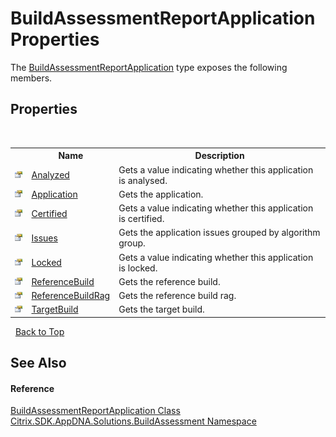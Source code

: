 # BuildAssessmentReportApplication Properties
 

The <a href="42a2acf0-baa9-439a-6613-4cfb7412848d">BuildAssessmentReportApplication</a> type exposes the following members.


## Properties
&nbsp;<table><tr><th></th><th>Name</th><th>Description</th></tr><tr><td>![Public property](media/pubproperty.gif "Public property")</td><td><a href="57ee05e2-8ec5-f6db-6bcd-ca6072c028d7">Analyzed</a></td><td>
Gets a value indicating whether this application is analysed.</td></tr><tr><td>![Public property](media/pubproperty.gif "Public property")</td><td><a href="a4a2a1af-b589-be6e-ca61-9747d44d468d">Application</a></td><td>
Gets the application.</td></tr><tr><td>![Public property](media/pubproperty.gif "Public property")</td><td><a href="a6502de1-3bf5-5e7e-d688-0ce9dfea8bf7">Certified</a></td><td>
Gets a value indicating whether this application is certified.</td></tr><tr><td>![Public property](media/pubproperty.gif "Public property")</td><td><a href="d3b64f68-eab3-5956-8a35-a5c64db63997">Issues</a></td><td>
Gets the application issues grouped by algorithm group.</td></tr><tr><td>![Public property](media/pubproperty.gif "Public property")</td><td><a href="a57010d8-0f32-9b06-6e92-c184fd73ea85">Locked</a></td><td>
Gets a value indicating whether this application is locked.</td></tr><tr><td>![Public property](media/pubproperty.gif "Public property")</td><td><a href="cade44db-22b6-ea5d-9f3e-953de7bc4d45">ReferenceBuild</a></td><td>
Gets the reference build.</td></tr><tr><td>![Public property](media/pubproperty.gif "Public property")</td><td><a href="a07ced57-59e2-1824-3c15-a163eaf77cbe">ReferenceBuildRag</a></td><td>
Gets the reference build rag.</td></tr><tr><td>![Public property](media/pubproperty.gif "Public property")</td><td><a href="7d916899-cadb-77fa-50d0-9d15a7b03d5f">TargetBuild</a></td><td>
Gets the target build.</td></tr></table>&nbsp;
<a href="#buildassessmentreportapplication-properties">Back to Top</a>

## See Also


#### Reference
<a href="42a2acf0-baa9-439a-6613-4cfb7412848d">BuildAssessmentReportApplication Class</a><br /><a href="853bdb50-ea5c-dc0d-0be0-7254b6c38034">Citrix.SDK.AppDNA.Solutions.BuildAssessment Namespace</a><br />